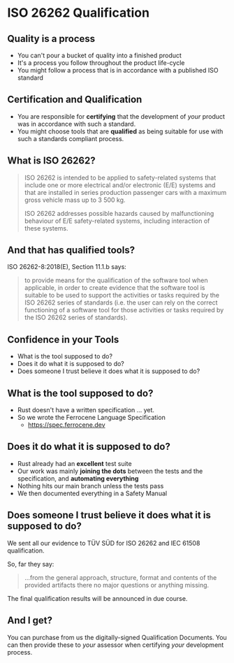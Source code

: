 # ISO 26262 Qualification

## Quality is a process

* You can't pour a bucket of quality into a finished product
* It's a process you follow throughout the product life-cycle
* You might follow a process that is in accordance with a published ISO standard

## Certification and Qualification

* You are responsible for __certifying__ that the development of *your* product
  was in accordance with such a standard.
* You might choose tools that are __qualified__ as being suitable for use with
  such a standards compliant process.

## What is ISO 26262?

> ISO 26262 is intended to be applied to safety-related systems that include one
> or more electrical and/or electronic (E/E) systems and that are installed in
> series production passenger cars with a maximum gross vehicle mass up to 3 500
> kg.
>
> ISO 26262 addresses possible hazards caused by malfunctioning behaviour of E/E
> safety-related systems, including interaction of these systems.

## And that has qualified tools?

ISO 26262-8:2018(E), Section 11.1.b says:

> to provide means for the qualification of the software tool when applicable,
> in order to create evidence that the software tool is suitable to be used to
> support the activities or tasks required by the ISO 26262 series of standards
> (i.e. the user can rely on the correct functioning of a software tool for
> those activities or tasks required by the ISO 26262 series of standards).

## Confidence in your Tools

* What is the tool supposed to do?
* Does it do what it is supposed to do?
* Does someone I trust believe it does what it is supposed to do?

## What is the tool supposed to do?

* Rust doesn't have a written specification ... yet.
* So we wrote the Ferrocene Language Specification
  * <https://spec.ferrocene.dev>

## Does it do what it is supposed to do?

* Rust already had an __excellent__ test suite
* Our work was mainly __joining the dots__ between the tests and the
  specification, and __automating everything__
* Nothing hits our main branch unless the tests pass
* We then documented everything in a Safety Manual

## Does someone I trust believe it does what it is supposed to do?

We sent all our evidence to TÜV SÜD for ISO 26262 and IEC 61508 qualification.

So, far they say:

> ...from the general approach, structure, format and contents of the
> provided artifacts there no major questions or anything missing.

The final qualification results will be announced in due course.

## And I get?

You can purchase from us the digitally-signed Qualification Documents. You can
then provide these to *your* assessor when certifying *your* development
process.
